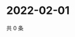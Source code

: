 # 2022-02-01

共 0 条

<!-- BEGIN WEIBO -->
<!-- 最后更新时间 Tue Feb 01 2022 18:00:44 GMT+0800 (China Standard Time) -->

<!-- END WEIBO -->
